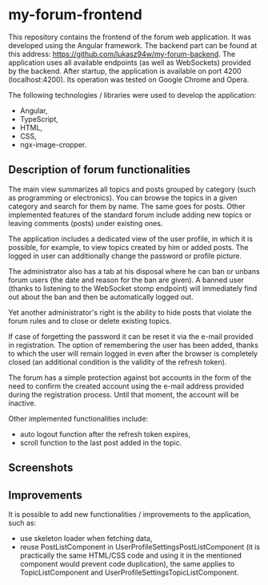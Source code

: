 # my-forum-frontend
This repository contains the frontend of the forum web application. It was developed using the Angular framework. The backend part can be found at this address: https://github.com/lukasz94w/my-forum-backend. The application uses all available endpoints (as well as WebSockets) provided by the backend. After startup, the application is available on port 4200 (localhost:4200). Its operation was tested on Google Chrome and Opera.

The following technologies / libraries were used to develop the application:
- Angular,
- TypeScript,
- HTML,
- CSS,
- ngx-image-cropper.

## Description of forum functionalities
The main view summarizes all topics and posts grouped by category (such as programming or electronics). You can browse the topics in a given category and search for them by name. The same goes for posts. Other implemented features of the standard forum include adding new topics or leaving comments (posts) under existing ones.

The application includes a dedicated view of the user profile, in which it is possible, for example, to view topics created by him or added posts. The logged in user can additionally change the password or profile picture.

The administrator also has a tab at his disposal where he can ban or unbans forum users (the date and reason for the ban are given). A banned user (thanks to listening to the WebSocket stomp endpoint) will immediately find out about the ban and then be automatically logged out.

Yet another administrator's right is the ability to hide posts that violate the forum rules and to close or delete existing topics.

If case of forgetting the password it can be reset it via the e-mail provided in registration. The option of remembering the user has been added, thanks to which the user will remain logged in even after the browser is completely closed (an additional condition is the validity of the refresh token).

The forum has a simple protection against bot accounts in the form of the need to confirm the created account using the e-mail address provided during the registration process. Until that moment, the account will be inactive.

Other implemented functionalities include:
- auto logout function after the refresh token expires,
- scroll function to the last post added in the topic.

## Screenshots

## Improvements
It is possible to add new functionalities / improvements to the application, such as: 
- use skeleton loader when fetching data, 
- reuse PostListComponent in UserProfileSettingsPostListComponent (it is practically the same HTML/CSS code and using it in the mentioned component would prevent code duplication), the same applies to TopicListComponent and UserProfileSettingsTopicListComponent.

